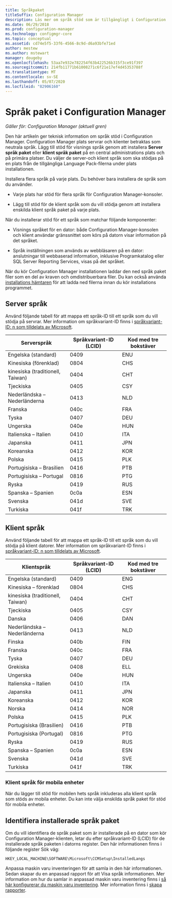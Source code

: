 ```yaml
---
title: Språkpaket
titleSuffix: Configuration Manager
description: Läs mer om språk stöd som är tillgängligt i Configuration Manager.
ms.date: 06/29/2018
ms.prod: configuration-manager
ms.technology: configmgr-core
ms.topic: conceptual
ms.assetid: cd74e5f5-33f6-4566-8c9d-d6a93bfe71ed
author: mestew
ms.author: mstewart
manager: dougeby
ms.openlocfilehash: 53aa7e932e782254f63b422526b315f3ce91f397
ms.sourcegitcommit: 214fb11771b61008271c6f21e17ef4d45353788f
ms.translationtype: MT
ms.contentlocale: sv-SE
ms.lasthandoff: 05/07/2020
ms.locfileid: "82906160"
---
```

# <a name="language-packs-in-configuration-manager"></a>Språk paket i Configuration Manager

*Gäller för: Configuration Manager (aktuell gren)*

Den här artikeln ger teknisk information om språk stöd i Configuration Manager. Configuration Manager plats servrar och klienter betraktas som neutrala språk. Lägg till stöd för visnings språk genom att installera **Server språk paket** eller **klient språk paket** på en central administrations plats och på primära platser. Du väljer de server-och klient språk som ska stödjas på en plats från de tillgängliga Language Pack-filerna under plats installationen.
 
Installera flera språk på varje plats. Du behöver bara installera de språk som du använder.  

- Varje plats har stöd för flera språk för Configuration Manager-konsoler.  

- Lägg till stöd för de klient språk som du vill stödja genom att installera enskilda klient språk paket på varje plats.  

När du installerar stöd för ett språk som matchar följande komponenter:  

- Visnings språket för en dator: både Configuration Manager-konsolen och klient användar gränssnittet som körs på datorn visar information på det språket.  

- Språk inställningen som används av webbläsaren på en dator: anslutningar till webbaserad information, inklusive Programkatalog eller SQL Server Reporting Services, visas på det språket.  


När du kör Configuration Manager installationen laddar den ned språk paket filer som en del av kraven och omdistribuerbara filer. Du kan också använda [installations hämtaren](setup-downloader.md) för att ladda ned filerna innan du kör installations programmet.   



## <a name="server-languages"></a>Server språk  

Använd följande tabell för att mappa ett språk-ID till ett språk som du vill stödja på servrar. Mer information om språkvariant-ID finns i [språkvariant-ID: n som tilldelats av Microsoft](https://docs.microsoft.com/openspecs/windows_protocols/ms-lcid/a9eac961-e77d-41a6-90a5-ce1a8b0cdb9c).  

|Serverspråk|Språkvariant-ID (LCID)|Kod med tre bokstäver|  
|---------------------|------------------------|-----------------------|  
|Engelska (standard)|0409|ENU|  
|Kinesiska (förenklad)|0804|CHS|  
|kinesiska (traditionell, Taiwan)|0404|CHT|  
|Tjeckiska|0405|CSY|  
|Nederländska – Nederländerna|0413|NLD|  
|Franska|040c|FRA|  
|Tyska|0407|DEU|  
|Ungerska|040e|HUN|  
|Italienska – Italien|0410|ITA|  
|Japanska|0411|JPN|  
|Koreanska|0412|KOR|  
|Polska|0415|PLK|  
|Portugisiska – Brasilien|0416|PTB|  
|Portugisiska – Portugal|0816|PTG|  
|Ryska|0419|RUS|  
|Spanska – Spanien|0c0a|ESN|  
|Svenska|041d|SVE|  
|Turkiska|041f|TRK|  



## <a name="client-languages"></a>Klient språk  

Använd följande tabell för att mappa ett språk-ID till ett språk som du vill stödja på klient datorer. Mer information om språkvariant-ID finns i [språkvariant-ID: n som tilldelats av Microsoft](https://docs.microsoft.com/openspecs/windows_protocols/ms-lcid/a9eac961-e77d-41a6-90a5-ce1a8b0cdb9c).  

|Klientspråk|Språkvariant-ID (LCID)|Kod med tre bokstäver|  
|---------------------|------------------------|-----------------------|  
|Engelska (standard)|0409|ENG|  
|Kinesiska – förenklad|0804|CHS|  
|kinesiska (traditionell, Taiwan)|0404|CHT|  
|Tjeckiska|0405|CSY|  
|Danska|0406|DAN|  
|Nederländska – Nederländerna|0413|NLD|  
|Finska|040b|FIN|  
|Franska|040c|FRA|  
|Tyska|0407|DEU|  
|Grekiska|0408|ELL|  
|Ungerska|040e|HUN|  
|Italienska – Italien|0410|ITA|  
|Japanska|0411|JPN|  
|Koreanska|0412|KOR|  
|Norska|0414|NOR|  
|Polska|0415|PLK|  
|Portugisiska (Brasilien)|0416|PTB|  
|Portugisiska (Portugal)|0816|PTG|  
|Ryska|0419|RUS|  
|Spanska – Spanien|0c0a|ESN|  
|Svenska|041d|SVE|  
|Turkiska|041f|TRK|  


### <a name="mobile-device-client-languages"></a>Klient språk för mobila enheter  
När du lägger till stöd för mobilen hets språk inkluderas alla klient språk som stöds av mobila enheter. Du kan inte välja enskilda språk paket för stöd för mobila enheter.  



## <a name="identify-installed-language-packs"></a>Identifiera installerade språk paket  
Om du vill identifiera de språk paket som är installerade på en dator som kör Configuration Manager-klienten, letar du efter språkvariant-ID (LCID) för de installerade språk paketen i datorns register. Den här informationen finns i följande register Sök väg:  

`HKEY_LOCAL_MACHINE\SOFTWARE\Microsoft\CCMSetup\InstalledLangs`  

Anpassa maskin varu inventeringen för att samla in den här informationen. Sedan skapar du en anpassad rapport för att Visa språk informationen. Mer information om hur du samlar in anpassad maskin varu inventering finns i [så här konfigurerar du maskin varu inventering](../../../clients/manage/inventory/configure-hardware-inventory.md). Mer information finns i [skapa rapporter](../../manage/operations-and-maintenance-for-reporting.md#create-reports).
